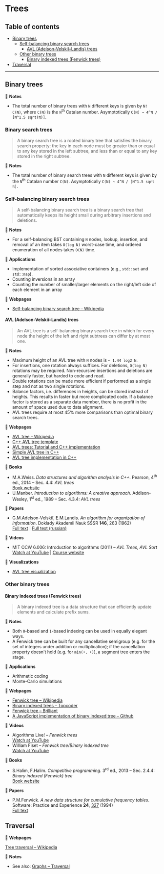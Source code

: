 # Trees

## Table of contents

* [Binary trees](#binary-trees)
	* [Self-balancing binary search trees](#self-balancing-binary-search-trees)
		* [AVL (Adelson-Velskiĭ&ndash;Landis) trees](#avl-adelson-velskiĭlandis-trees)
	* [Other binary trees](#other-binary-trees)
		* [Binary indexed trees (Fenwick trees)](#binary-indexed-trees-fenwick-trees)
* [Traversal](#traversal)

---

## Binary trees

:memo: **Notes**

* The total number of binary trees with `N` different keys is given by `N! C(N)`, where `C(N)` is the `N`<sup>th</sup> Catalan number. Asymptotically `C(N) ~ 4^N / [N^1.5 sqrt(π)]`.

### Binary search trees

> A binary search tree is a rooted binary tree that satisfies the binary search property: the key in each node must be greater than or equal to any key stored in the left subtree, and less than or equal to any key stored in the right subtree.

:memo: **Notes**

* The total number of binary search trees with `N` different keys is given by the `N`<sup>th</sup> Catalan number `C(N)`. Asymptotically `C(N) ~ 4^N / [N^1.5 sqrt π]`.

### Self-balancing binary search trees

> A self-balancing binary search tree is a binary search tree that automatically keeps its height small during arbitrary insertions and deletions.

:memo: **Notes**

* For a self-balancing BST containing `N` nodes, lookup, insertion, and removal of an item takes `O(log N)` worst-case time, and ordered enumeration of all nodes takes `O(N)` time.

:wrench: **Applications**

* Implementation of sorted associative containers (e.g., `std::set` and `std::map`).
* Counting inversions in an array
* Counting the number of smaller/larger elements on the right/left side of each element in an array

:link: **Webpages**

* [Self-balancing binary search tree &ndash; Wikipedia](https://en.wikipedia.org/wiki/Self-balancing_binary_search_tree) <!-- TODO : link -->

#### AVL (Adelson-Velskiĭ&ndash;Landis) trees

> An AVL tree is a self-balancing binary search tree in which for every node the height of the left and right subtrees can differ by at most one.

:memo: **Notes**

* Maximum height of an AVL tree with `N` nodes is `~ 1.44 log2 N`.
* For insertions, one rotation always suffices. For deletions, `O(log N)` rotations may be required. Non-recursive insertions and deletions are generally faster, but harded to code and read.
* Double rotations can be made more efficient if performed as a single step and not as two single rotations.
* Balance factors, i.e. differences in heights, can be stored instead of heights. This results in faster but more complicated code. If a balance factor is stored as a separate data member, there is no profit in the amount of space used due to data alignment.
* AVL trees require at most 45% more comparisons than optimal binary search trees.

:link: **Webpages**

* [AVL tree &ndash; Wikipedia](https://en.wikipedia.org/wiki/AVL_tree)
* [C++ AVL tree template](https://www.codeproject.com/Articles/2839/C-AVL-Tree-Template)
* [AVL trees: Tutorial and C++ implementation](https://www.bradapp.com/ftp/src/libs/C++/AvlTrees.html)
* [Simple AVL tree in C++](http://somethingk.com/main/?p=1127)
* [AVL tree implementation in C++](https://gist.github.com/harish-r/097688ac7f48bcbadfa5)

:book: **Books**

* M.A.Weiss. *Data structures and algorithm analysis in C++*. Pearson, 4<sup>th</sup> ed., 2014 &ndash; Sec. 4.4: *AVL trees*\
[Book website](https://www.pearson.com/us/higher-education/program/Weiss-Data-Structures-and-Algorithm-Analysis-in-C-4th-Edition/PGM148299.html)
* U.Manber. *Introduction to algorithms: A creative approach.* Addison-Wesley, 1<sup>st</sup> ed., 1989 &ndash; Sec. 4.3.4: *AVL trees*

:page_facing_up: **Papers**

* G.M.Adelson-Velskiĭ, E.M.Landis. *An algorithm for organization of information*. Doklady Akademii Nauk SSSR **146**, 263 (1962)\
[Full text](http://professor.ufabc.edu.br/~jesus.mena/courses/mc3305-2q-2015/AED2-10-avl-paper.pdf) |
[Full text (russian)](http://www.mathnet.ru/links/29d35467640f7ae44d5d347a765fc559/dan26964.pdf)

:movie_camera: **Videos**

* MIT OCW 6.006: Introduction to algorithms (2011) &ndash; *AVL Trees, AVL Sort*\
[Watch at YouTube](https://www.youtube.com/watch?v=FNeL18KsWPc) |
[Course website](https://ocw.mit.edu/courses/electrical-engineering-and-computer-science/6-006-introduction-to-algorithms-fall-2011/index.htm)

:dizzy: **Visualizations**

* [AVL tree visualization](https://www.cs.usfca.edu/~galles/visualization/AVLtree.html)

### Other binary trees

#### Binary indexed trees (Fenwick trees)

> A binary indexed tree is a data structure that can efficiently update elements and calculate prefix sums.

:memo: **Notes**

* Both `0`-based and `1`-based indexing can be used in equally elegant ways.
* A Fenwick tree can be built for any cancellative semigroup (e.g. for the set of integers under addition or multiplication); if the cancellation property doesn't hold (e.g. for `min(•, •)`), a segment tree enters the stage.

:wrench: **Applications**

* Arithmetic coding
* Monte-Carlo simulations

 <!-- TODO : add links -->

:link: **Webpages**

* [Fenwick tree &ndash; Wikipedia](https://en.wikipedia.org/wiki/Fenwick_tree)
* [Binary indexed trees &ndash; Topcoder](https://www.topcoder.com/community/competitive-programming/tutorials/binary-indexed-trees/)
* [Fenwick tree &ndash; Brilliant](https://brilliant.org/wiki/fenwick-tree/)
* [A JavaScript implementation of binary indexed tree &ndash; Github](https://github.com/Microsoft/fast-binary-indexed-tree-js)

:movie_camera: **Videos**

* Algorithms Live! &ndash; *Fenwick trees*\
[Watch at YouTube](https://www.youtube.com/watch?v=kPaJfAUwViY)
* William Fiset &ndash; *Fenwick tree/Binary indexed tree*\
[Watch at YouTube](https://www.youtube.com/playlist?list=PLDV1Zeh2NRsCvoyP-bztk6uXAYoyZg_U9)

:book: **Books**

* S.Halim, F.Halim. *Competitive programming*. 3<sup>rd</sup> ed., 2013 &ndash; Sec. 2.4.4: *Binary indexed (Fenwick) tree*\
[Book website](https://cpbook.net/)

:page_facing_up: **Papers**

* P.M.Fenwick. *A new data structure for cumulative frequency tables*. Software: Practice and Experience **24**, [327](https://dx.doi.org/10.1002/spe.4380240306) (1994)\
[Full text](http://citeseerx.ist.psu.edu/viewdoc/download?doi=10.1.1.14.8917&rep=rep1&type=pdf)

## Traversal

:link: **Webpages**

[Tree traversal &ndash; Wikipedia](https://en.wikipedia.org/wiki/Tree_traversal)

:memo: **Notes**

* See also: [Graphs &ndash; Traversal](graphs.md#traversal)
